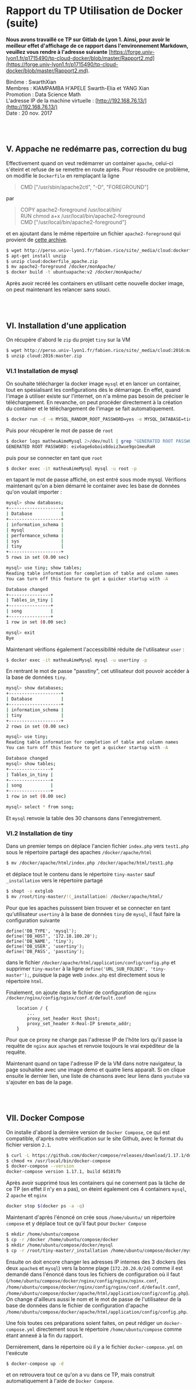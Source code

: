 # Rapport du TP Utilisation de Docker (suite)
  
  
__Nous avons travaillé ce TP sur Gitlab de Lyon 1. Ainsi, pour avoir le meilleur effet d'affichage de ce rapport dans l'environnement Markdown, veuillez vous rendre à l'adresse suivante__ [https://forge.univ-lyon1.fr/p1715490/tp-cloud-docker/blob/master/Rapport2.md](https://forge.univ-lyon1.fr/p1715490/tp-cloud-docker/blob/master/Rapport2.md).  
    
Binôme : SwarthXian   
Membres : KIAMPAMBA H'APELE Swarth-Elia et YANG Xian    
Promotion : Data Science Math      
L'adresse IP de la machine virtuelle : [http://192.168.76.13/](http://192.168.76.13/)   
Date : 20 nov. 2017   

 &ensp; &ensp;  
 &ensp; &ensp;  
  
## V. Appache ne redémarre pas, correction du bug
 
  
Effectivement quand on veut redémarrer un container `apache`, celui-ci s'éteint et refuse de se remettre en route après. Pour résoudre ce problème, on modifie le `Dockerfile` 
en remplaçant la ligne 
> CMD ["/usr/sbin/apache2ctl", "-D", "FOREGROUND"]

par
> COPY apache2-foreground /usr/local/bin/  
RUN  chmod a+x /usr/local/bin/apache2-foreground  
CMD ["/usr/local/bin/apache2-foreground"]  

et en ajoutant dans le même répertoire un fichier `apache2-foreground` qui provient de [cette archive](http://perso.univ-lyon1.fr/fabien.rico/site/_media/cloud:dockerfile_apache.zip).
```sh
$ wget http://perso.univ-lyon1.fr/fabien.rico/site/_media/cloud:dockerfile_apache.zip 
$ apt-get install unzip
$ unzip cloud:dockerfile_apache.zip 
$ mv apache2-foreground /docker/monApache/
$ docker build -t ubuntuapache:v2 /docker/monApache/
```

Après avoir recréé les containers en utilisant cette nouvelle docker image, on peut maintenant les relancer sans souci.  
  
   &ensp; &ensp;  
   &ensp; &ensp;  
   
## VI. Installation d'une application
    
 
On récupère d'abord le `zip` du projet `tiny` sur la VM
```sh
$ wget http://perso.univ-lyon1.fr/fabien.rico/site/_media/cloud:2016:master.zip
$ unzip cloud:2016:master.zip
``` 
 
### VI.1 Installation de mysql
On souhaite télécharger la docker image `mysql` et en lancer un container, tout en spésialisant les configurations dès le démarrage. En effet, quand l'image à utiliser
existe sur l'internet, on n'a même pas besoin de préciser le téléchargement. En revanche, on peut procéder directement à la création du container et le téléchargement
de l'image se fait automatiquement.
```sh
$ docker run -d -e MYSQL_RANDOM_ROOT_PASSWORD=yes -e MYSQL_DATABASE=tiny -e MYSQL_USER=usertiny -e MYSQL_PASSWORD=passtiny -v /root/tiny-master/_installation/:/docker-entrypoint-initdb.d/ -p 3306:3306 --net interne --ip 172.18.100.20 --name matheuAimeMysql mysql
```  
Puis pour récupérer le mot de passe de `root`
```sh
$ docker logs matheuAimeMysql 2>/dev/null | grep "GENERATED ROOT PASSWORD"
GENERATED ROOT PASSWORD: eiv6age6oboix8doiz3wue9go1meuRaH 
```
puis pour se connecter en tant que `root`
```sh
$ docker exec -it matheuAimeMysql mysql -u root -p  
```
en tapant le mot de passe affiché, on est entré sous mode mysql. Vérifions maintenant qu'on a bien démarré le container avec les base de données qu'on voulait importer : 
```sh
mysql> show databases;
+--------------------+
| Database           |
+--------------------+
| information_schema |
| mysql              |
| performance_schema |
| sys                |
| tiny               |
+--------------------+
5 rows in set (0.00 sec)

mysql> use tiny; show tables;
Reading table information for completion of table and column names
You can turn off this feature to get a quicker startup with -A

Database changed
+----------------+
| Tables_in_tiny |
+----------------+
| song           |
+----------------+
1 row in set (0.00 sec)

mysql> exit
Bye
```
Maintenant vérifions également l'accessibilité réduite de l'utilisateur `user` :
```sh
$ docker exec -it matheuAimeMysql mysql -u usertiny -p  
```
En rentrant le mot de passe "passtiny", cet utilisateur doit pouvoir accéder à la base de données `tiny`.
```sh
mysql> show databases;
+--------------------+
| Database           |
+--------------------+
| information_schema |
| tiny               |
+--------------------+
2 rows in set (0.00 sec)

mysql> use tiny;
Reading table information for completion of table and column names
You can turn off this feature to get a quicker startup with -A

Database changed
mysql> show tables;
+----------------+
| Tables_in_tiny |
+----------------+
| song           |
+----------------+
1 row in set (0.00 sec)

mysql> select * from song;
```
Et `mysql` renvoie la table des 30 chansons dans l'enregistrement.
  
  
### VI.2 Installation de tiny
Dans un premier temps on déplace l'ancien fichier `index.php` vers `test1.php` sous le répertoire partagé des apaches `/docker/apache/html` 
```bash
$ mv /docker/apache/html/index.php /docker/apache/html/test1.php
```
et déplace tout le contenu dans le répertoire `tiny-master` sauf `_installation` vers le répertoire partagé
```bash
$ shopt -s extglob
$ mv /root/tiny-master/!(_installation) /docker/apache/html/
```
Pour que les apaches puisssent bien trouver et se connecter en tant qu'utilisateur `usertiny` à la base de données `tiny` de `mysql`, il faut faire la configuration 
suivante
```
define('DB_TYPE', 'mysql');
define('DB_HOST', '172.18.100.20');
define('DB_NAME', 'tiny');
define('DB_USER', 'usertiny');
define('DB_PASS', 'passtiny');
```
dans le fichier `/docker/apache/html/application/config/config.php` et supprimer `tiny-master` à la ligne `define('URL_SUB_FOLDER', 'tiny-master');`, 
puisque la page web `index.php` est directement sous le répertoire `html`.  
  
Finalement, on ajoute dans le fichier de configuration de `nginx` `/docker/nginx/config/nginx/conf.d/default.conf`
```
    location / {
        ...
        proxy_set_header Host $host;
        proxy_set_header X-Real-IP $remote_addr;
    }
```
Pour que ce proxy ne change pas l'adresse IP de l'hôte lors qu'il passe la requête de `nginx` aux `apache`s et renvoie toujours le vrai expéditeur de la requête.  
  
Maintenant quand on tape l'adresse IP de la VM dans notre navigateur, la page souhaitée avec une image demo et quatre liens apparaît. Si on clique ensuite 
le dernier lien, une liste de chansons avec leur liens dans `youtube` va s'ajouter en bas de la page.

 &ensp; &ensp;  
 &ensp; &ensp;  
  
## VII. Docker Compose

    
   
On installe d'abord la dernière version de `Docker Compose`, ce qui est compatible, 
d'après notre vérification sur le site Github, avec le format du fichier version `2.1`.
```sh
$ curl -L https://github.com/docker/compose/releases/download/1.17.1/docker-compose-`uname -s`-`uname -m` -o /usr/local/bin/docker-compose
$ chmod +x /usr/local/bin/docker-compose
$ docker-compose --version
docker-compose version 1.17.1, build 6d101fb
```
Après avoir supprimé tous les containers qui ne conernent pas la tâche de ce TP (en effet il n'y en a pas), 
on éteint également ces 4 containers `mysql`, 2 `apache` et `nginx`
```sh
docker stop $(docker ps -a -q)
```

Maintenant d'après l'énoncé on crée sous `/home/ubuntu/` un répertoire `compose` et y déplace tout ce qu'il faut pour `Docker Compose`
```sh
$ mkdir /home/ubuntu/compose
$ cp -r /docker /home/ubuntu/compose/docker
$ mkdir /home/ubuntu/compose/docker/mysql
$ cp -r /root/tiny-master/_installation /home/ubuntu/compose/docker/mysql/_installation
```

Ensuite on doit encore changer les adresses IP internes des 3 dockers (les deux `apache`s et `mysql`) vers la bonne plage (`172.20.20.0/24`)
comme il est demandé dans l'énoncé dans tous les fichiers de configuration où il faut (`/home/ubuntu/compose/docker/nginx/config/nginx/nginx.conf`,
`/home/ubuntu/compose/docker/nginx/config/nginx/conf.d/default.conf`, `/home/ubuntu/compose/docker/apache/html/application/config/config.php`). 
On change d'ailleurs aussi le nom et le mot de passe de l'utilisateur 
de la base de données dans le fichier de configuration d'apache `/home/ubuntu/compose/docker/apache/html/application/config/config.php`.  
  
Une fois toutes ces préparations soient faites, 
on peut rédiger un `docker-compose.yml` directement sous le répertoire `/home/ubuntu/compose` comme étant annexé à la fin du rapport.   
   
Dernièrement, dans le répertoire où il y a le fichier `docker-compose.yml` on l'exécute
```sh
$ docker-compose up -d
```
et on retrouvera tout ce qu'on a vu dans ce TP, mais construit automatiquement à l'aide de `Docker Compose`.
